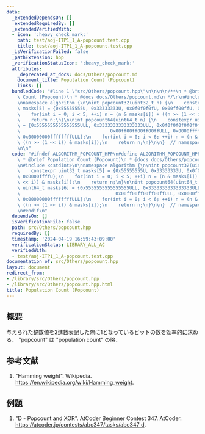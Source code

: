 ```yaml
---
data:
  _extendedDependsOn: []
  _extendedRequiredBy: []
  _extendedVerifiedWith:
  - icon: ':heavy_check_mark:'
    path: test/aoj-ITP1_1_A-popcount.test.cpp
    title: test/aoj-ITP1_1_A-popcount.test.cpp
  _isVerificationFailed: false
  _pathExtension: hpp
  _verificationStatusIcon: ':heavy_check_mark:'
  attributes:
    _deprecated_at_docs: docs/Others/popcount.md
    document_title: Population Count (Popcount)
    links: []
  bundledCode: "#line 1 \"src/Others/popcount.hpp\"\n\n\n\n/**\n * @brief Population\
    \ Count (Popcount)\n * @docs docs/Others/popcount.md\n */\n\n#include <cstdint>\n\
    \nnamespace algorithm {\n\nint popcount32(uint32_t n) {\n    constexpr uint32_t\
    \ masks[5] = {0x55555555U, 0x33333333U, 0x0f0f0f0fU, 0x00ff00ffU, 0x0000ffffU};\n\
    \    for(int i = 0; i < 5; ++i) n = (n & masks[i]) + ((n >> (1 << i)) & masks[i]);\n\
    \    return n;\n}\n\nint popcount64(uint64_t n) {\n    constexpr uint64_t masks[6]\
    \ = {0x5555555555555555ULL, 0x3333333333333333ULL, 0x0f0f0f0f0f0f0f0fULL,\n  \
    \                                 0x00ff00ff00ff00ffULL, 0x0000ffff0000ffffULL,\
    \ 0x00000000ffffffffULL};\n    for(int i = 0; i < 6; ++i) n = (n & masks[i]) +\
    \ ((n >> (1 << i)) & masks[i]);\n    return n;\n}\n\n}  // namespace algorithm\n\
    \n\n"
  code: "#ifndef ALGORITHM_POPCOUNT_HPP\n#define ALGORITHM_POPCOUNT_HPP 1\n\n/**\n\
    \ * @brief Population Count (Popcount)\n * @docs docs/Others/popcount.md\n */\n\
    \n#include <cstdint>\n\nnamespace algorithm {\n\nint popcount32(uint32_t n) {\n\
    \    constexpr uint32_t masks[5] = {0x55555555U, 0x33333333U, 0x0f0f0f0fU, 0x00ff00ffU,\
    \ 0x0000ffffU};\n    for(int i = 0; i < 5; ++i) n = (n & masks[i]) + ((n >> (1\
    \ << i)) & masks[i]);\n    return n;\n}\n\nint popcount64(uint64_t n) {\n    constexpr\
    \ uint64_t masks[6] = {0x5555555555555555ULL, 0x3333333333333333ULL, 0x0f0f0f0f0f0f0f0fULL,\n\
    \                                   0x00ff00ff00ff00ffULL, 0x0000ffff0000ffffULL,\
    \ 0x00000000ffffffffULL};\n    for(int i = 0; i < 6; ++i) n = (n & masks[i]) +\
    \ ((n >> (1 << i)) & masks[i]);\n    return n;\n}\n\n}  // namespace algorithm\n\
    \n#endif\n"
  dependsOn: []
  isVerificationFile: false
  path: src/Others/popcount.hpp
  requiredBy: []
  timestamp: '2024-04-19 16:59:43+09:00'
  verificationStatus: LIBRARY_ALL_AC
  verifiedWith:
  - test/aoj-ITP1_1_A-popcount.test.cpp
documentation_of: src/Others/popcount.hpp
layout: document
redirect_from:
- /library/src/Others/popcount.hpp
- /library/src/Others/popcount.hpp.html
title: Population Count (Popcount)
---
```

## 概要

与えられた整数値を2進数表記した際に1となっているビットの数を効率的に求める．
"popcount" は "population count" の略．


## 参考文献

1. "Hamming weight". Wikipedia. <https://en.wikipedia.org/wiki/Hamming_weight>.


## 例題

1. "D - Popcount and XOR". AtCoder Beginner Contest 347. AtCoder. <https://atcoder.jp/contests/abc347/tasks/abc347_d>.
